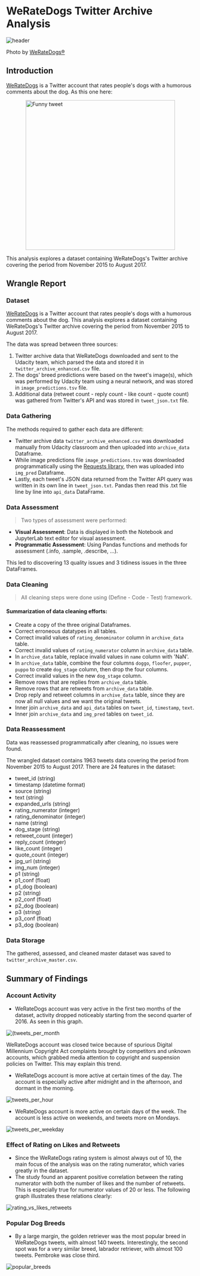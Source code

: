 # WeRateDogs Twitter Archive Analysis
<img src="./img/header.jpeg" alt="header" style="display:block; margin:auto;">

Photo by [WeRateDogs®](https://twitter.com/dog_rates?s=20)

## Introduction
[WeRateDogs](https://en.wikipedia.org/wiki/WeRateDogs) is a Twitter account that rates people's dogs with a humorous comments about the dog. As this one here:

<img src="./img/dog.png" alt="Funny tweet" width="400" height="400" style="display:block; margin:auto;">

This analysis explores a dataset containing WeRateDogs's Twitter archive covering the period from November 2015 to August 2017.

## Wrangle Report
### Dataset
[WeRateDogs](https://en.wikipedia.org/wiki/WeRateDog) is a Twitter account that rates people's dogs with a humorous comments about the dog. This analysis explores a dataset containing WeRateDogs's Twitter archive covering the period from November 2015 to August 2017.

The data was spread between three sources:
1. Twitter archive data that WeRateDogs downloaded and sent to the Udacity team, which parsed the data and stored it in `twitter_archive_enhanced.csv` file. 
2. The dogs' breed predictions were based on the tweet's image(s), which was performed by Udacity team using a neural network, and was stored in `image_predictions.tsv` file. 
3. Additional data (retweet count - reply count - like count - quote count) was gathered from Twitter's API and was stored in `tweet_json.txt` file.

### Data Gathering
The methods required to gather each data are different:
- Twitter archive data `twitter_archive_enhanced.csv` was downloaded manually from Udacity classroom and then uploaded into `archive_data` Dataframe. 
- While image predictions file `image_predictions.tsv` was downloaded programmatically using the [Requests library](https://pypi.org/project/requests/), then was uploaded into `img_pred` Dataframe. 
- Lastly, each tweet's JSON data returned from the Twitter API query was written in its own line in `tweet_json.txt`. Pandas then read this .txt file line by line into `api_data` DataFrame.

### Data Assessment
> Two types of assessment were performed:
- **Visual Assessment**: Data is displayed in both the Notebook and JupyterLab text editor for visual assessment.
- **Programmatic Assessment**: Using Pandas functions and methods for assessment (.info, .sample, .describe, …).

This led to discovering 13 quality issues and 3 tidiness issues in the three DataFrames.

### Data Cleaning
> All cleaning steps were done using (Define - Code - Test) framework. 

#### Summarization  of data cleaning efforts:
- Create a copy of the three original Dataframes.
- Correct erroneous datatypes in all tables.
- Correct invalid values of `rating_denominator` column in `archive_data` table.
- Correct invalid values of `rating_numerator` column in `archive_data` table.
- In `archive_data` table, replace invalid values in `name` column with 'NaN'.
- In `archive_data` table, combine the four columns `doggo`, `floofer`, `pupper`, `puppo` to create `dog_stage` column, then drop the four columns.
- Correct invalid values in the new `dog_stage` column.
- Remove rows that are replies from `archive_data` table. 
- Remove rows that are retweets from `archive_data` table. 
- Drop reply and retweet columns in `archive_data` table, since they are now all null values and we want the original tweets.
- Inner join `archive_data` and `api_data` tables on `tweet_id`, `timestamp`, `text`.
- Inner join `archive_data` and `img_pred` tables on `tweet_id`.

### Data Reassessment

Data was reassessed programmatically after cleaning, no issues were found.

The wrangled dataset contains 1963 tweets data covering the period from November 2015 to August 2017. There are 24 features in the dataset:
- tweet_id (string)      
- timestamp (datetime format)
- source (string)        
- text (string)       
- expanded_urls (string)       
- rating_numerator (integer)        
- rating_denominator (integer)      
- name (string)      
- dog_stage (string)       
- retweet_count (integer)        
- reply_count (integer)        
- like_count (integer)        
- quote_count (integer)        
- jpg_url (string)        
- img_num (integer)        
- p1 (string)       
- p1_conf (float)       
- p1_dog (boolean)        
- p2 (string)        
- p2_conf (float)      
- p2_dog (boolean)         
- p3 (string)        
- p3_conf (float)      
- p3_dog (boolean)

### Data Storage
The gathered, assessed, and cleaned master dataset was saved to `twitter_archive_master.csv`.

## Summary of Findings

### Account Activity
- WeRateDogs account was very active in the first two months of the dataset, activity dropped noticeably starting from the second quarter of 2016. As seen in this graph.

![(tweets_per_month](./img/tweets_per_month.png)

WeRateDogs account was closed twice because of spurious Digital Millennium Copyright Act complaints brought by competitors and unknown accounts, which grabbed media attention to copyright and suspension policies on Twitter. This may explain this trend.

- WeRateDogs account is more active at certain times of the day. The account is especially active after midnight and in the afternoon, and dormant in the morning.

![tweets_per_hour](./img/tweets_per_hour.png)

- WeRateDogs account is more active on certain days of the week. The account is less active on weekends, and tweets more on Mondays.

![tweets_per_weekday](./img/tweets_per_weekday.png)

### Effect of Rating on Likes and Retweets
- Since the WeRateDogs rating system is almost always out of 10, the main focus of the analysis was on the rating numerator, which varies greatly in the dataset.
- The study found an apparent positive correlation between the rating numerator with both the number of likes and the number of retweets. This is especially true for numerator values of 20 or less. The following graph illustrates these relations clearly:

![rating_vs_likes_retweets](./img/rating_vs_likes_retweets.png)

### Popular Dog Breeds
- By a large margin, the golden retriever was the most popular breed in WeRateDogs tweets, with almost 140 tweets. Interestingly, the second spot was for a very similar breed, labrador retriever, with almost 100 tweets. Pembroke was close third.

![popular_breeds](./img/popular_breeds.png)